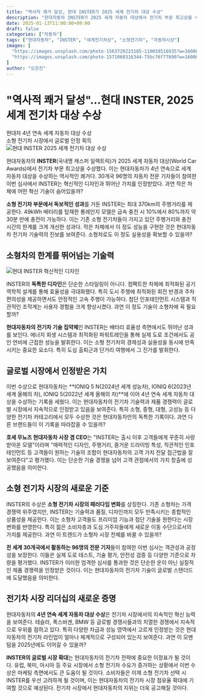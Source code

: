 ```yaml
---
title: "역사적 쾌거 달성, 현대 INSTER가 2025 세계 전기차 대상 수상"
description: "현대자동차 INSTER가 2025 세계 자동차 대상에서 전기차 부문 최고상을 수상하며 소형 전기차 시장에서 글로벌 인정을 받았다."
date: 2025-01-13T11:00:00+09:00
draft: false
categories: ["자동차"]
tags: ["현대자동차", "INSTER", "세계전기차상", "소형전기차", "자동차시상"]
images: [
  "https://images.unsplash.com/photo-1563720223185-11003d516935?w=1600&h=900&fit=crop&q=95",
  "https://images.unsplash.com/photo-1571068316344-75bc76f77890?w=1600&h=900&fit=crop&q=95"
]
author: "오은진"
---
```


<h1>"역사적 쾌거 달성"…현대 INSTER, 2025 세계 전기차 대상 수상</h1>

<div class="vertical-bar-text">
현대차 4년 연속 세계 자동차 대상 수상<br>
소형 전기차 시장에서 글로벌 인정 획득
</div>

<img src="https://images.unsplash.com/photo-1563720223185-11003d516935?w=1600&h=900&fit=crop&q=95" alt="현대 INSTER 2025 세계 전기차 대상 수상"/>

현대자동차의 **INSTER**(국내명 캐스퍼 일렉트릭)가 2025 세계 자동차 대상(World Car Awards)에서 전기차 부문 최고상을 수상했다. 이는 현대자동차가 4년 연속으로 세계 자동차 대상을 수상하는 역사적인 쾌거다. 30개국 96명의 자동차 전문 기자들이 참여한 이번 심사에서 INSTER는 혁신적인 디자인과 뛰어난 가치를 인정받았다. 과연 작은 차체에 어떤 혁신 기술이 숨어있을까?

**소형 전기차 부문에서 독보적인 성과**를 거둔 INSTER는 최대 370km의 주행거리를 제공한다. 49kWh 배터리를 탑재한 롱레인지 모델은 급속 충전 시 10%에서 80%까지 약 30분 만에 충전이 가능하다. 이는 기존 소형 전기차들이 가지고 있던 주행거리와 충전 시간의 한계를 크게 개선한 성과다. 작은 차체에서 이 정도 성능을 구현한 것은 현대자동차 전기차 기술력의 진보를 보여준다. 소형차로도 이 정도 실용성을 확보할 수 있을까?

<h2>소형차의 한계를 뛰어넘는 기술력</h2>

<img src="https://images.unsplash.com/photo-1571068316344-75bc76f77890?w=1600&h=900&fit=crop&q=95" alt="현대 INSTER 혁신적인 디자인"/>

INSTER의 **독특한 디자인**은 단순한 스타일링이 아니다. 컴팩트한 차체에 최적화된 공기역학적 설계를 통해 효율성을 극대화했다. 특히 도시 주행에 최적화된 회전 반경과 주차 편의성을 제공하면서도 안정적인 고속 주행이 가능하다. 첨단 인포테인먼트 시스템과 직관적인 조작계는 사용자 경험을 크게 향상시켰다. 과연 이 정도 기술이 소형차에 꼭 필요할까?

**현대자동차의 전기차 기술 집약체**인 INSTER는 배터리 효율성 측면에서도 뛰어난 성과를 보인다. 에너지 회생 시스템과 최적화된 파워트레인을 통해 실제 도로 조건에서도 공인 연비에 근접한 성능을 발휘한다. 이는 소형 전기차의 경제성과 실용성을 동시에 만족시키는 중요한 요소다. 특히 도심 출퇴근과 단거리 여행에서 그 진가를 발휘한다.

<h2>글로벌 시장에서 인정받은 가치</h2>

이번 수상으로 현대자동차는 **IONIQ 5 N(2024년 세계 성능차), IONIQ 6(2023년 세계 올해의 차), IONIQ 5(2022년 세계 올해의 차)**에 이어 4년 연속 세계 자동차 대상을 수상하는 기록을 세웠다. 이는 현대자동차의 전기차 기술력과 제품 경쟁력이 글로벌 시장에서 지속적으로 인정받고 있음을 보여준다. 특히 소형, 중형, 대형, 고성능 등 다양한 전기차 카테고리에서 모두 수상한 것은 현대자동차만의 독특한 기록이다. 과연 다른 브랜드들이 이 기록을 따라잡을 수 있을까?

**호세 무뇨즈 현대자동차 사장 겸 CEO**는 "INSTER는 출시 이후 고객들에게 꾸준히 사랑받아온 모델"이라며 "매력적인 디자인, 주행거리, 즐거운 드라이빙 특성, 직관적인 인포테인먼트 등 고객들이 원하는 기술의 조합이 현대자동차의 고객 가치 전달 접근법을 잘 보여준다"고 평가했다. 이는 단순한 기술 경쟁을 넘어 고객 관점에서의 가치 창출에 성공했음을 의미한다.

<h2>소형 전기차 시장의 새로운 기준</h2>

INSTER의 수상은 **소형 전기차 시장의 패러다임 변화**를 상징한다. 기존 소형차는 가격 경쟁력 위주였지만, INSTER는 기술력과 품질, 디자인까지 모두 만족시키는 종합적인 상품성을 제공한다. 이는 소형차 고객들도 프리미엄 기능과 첨단 기술을 원한다는 시장 변화를 반영한다. 특히 젊은 소비자층과 도심 거주자들에게 새로운 이동 수단으로서의 가치를 제공한다. 과연 이 트렌드가 소형차 시장 전체를 바꿀 수 있을까?

**전 세계 30개국에서 활동하는 96명의 전문 기자**들이 참여한 이번 심사는 객관성과 공정성을 보장한다. 이들은 실제 도로 테스트, 기술 평가, 안전성 검증 등 다양한 기준으로 차량을 평가했다. INSTER가 이러한 엄격한 심사를 통과한 것은 단순한 운이 아닌 실질적인 제품 경쟁력을 인정받은 것이다. 이는 현대자동차의 전기차 기술이 글로벌 스탠더드에 도달했음을 의미한다.

<h2>전기차 시장 리더십의 새로운 증명</h2>

현대자동차의 **4년 연속 세계 자동차 대상 수상**은 전기차 시장에서의 지속적인 혁신 능력을 보여준다. 테슬라, 폭스바겐, BMW 등 글로벌 경쟁사들과의 치열한 경쟁에서 지속적으로 우위를 점하고 있다. 특히 다양한 차급과 성능 영역에서 고르게 인정받는 것은 현대자동차의 전기차 라인업이 얼마나 체계적으로 구성되어 있는지 보여준다. 과연 이 모멘텀을 2025년에도 이어갈 수 있을까?

**INSTER의 글로벌 시장 확대**는 현대자동차의 전기차 전략에 중요한 이정표가 될 것이다. 유럽, 북미, 아시아 등 주요 시장에서 소형 전기차 수요가 증가하는 상황에서 이번 수상은 마케팅 측면에서도 큰 도움이 될 것이다. 소비자들은 이제 소형 전기차 선택 시 INSTER를 우선 고려하게 될 것이며, 이는 현대자동차의 전기차 시장 점유율 확대에 기여할 것으로 예상된다. 전기차 시장에서 현대자동차의 지위는 더욱 공고해질 것이다. 